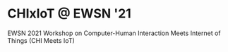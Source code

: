 # CHIxIoT @ EWSN '21
EWSN 2021 Workshop on Computer-Human Interaction Meets Internet of Things (CHI Meets IoT)
